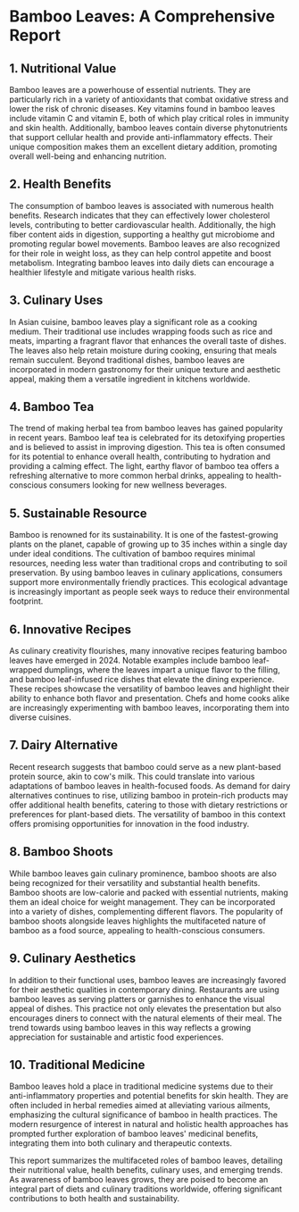 # Bamboo Leaves: A Comprehensive Report 

## 1. Nutritional Value
Bamboo leaves are a powerhouse of essential nutrients. They are particularly rich in a variety of antioxidants that combat oxidative stress and lower the risk of chronic diseases. Key vitamins found in bamboo leaves include vitamin C and vitamin E, both of which play critical roles in immunity and skin health. Additionally, bamboo leaves contain diverse phytonutrients that support cellular health and provide anti-inflammatory effects. Their unique composition makes them an excellent dietary addition, promoting overall well-being and enhancing nutrition.

## 2. Health Benefits
The consumption of bamboo leaves is associated with numerous health benefits. Research indicates that they can effectively lower cholesterol levels, contributing to better cardiovascular health. Additionally, the high fiber content aids in digestion, supporting a healthy gut microbiome and promoting regular bowel movements. Bamboo leaves are also recognized for their role in weight loss, as they can help control appetite and boost metabolism. Integrating bamboo leaves into daily diets can encourage a healthier lifestyle and mitigate various health risks.

## 3. Culinary Uses
In Asian cuisine, bamboo leaves play a significant role as a cooking medium. Their traditional use includes wrapping foods such as rice and meats, imparting a fragrant flavor that enhances the overall taste of dishes. The leaves also help retain moisture during cooking, ensuring that meals remain succulent. Beyond traditional dishes, bamboo leaves are incorporated in modern gastronomy for their unique texture and aesthetic appeal, making them a versatile ingredient in kitchens worldwide.

## 4. Bamboo Tea
The trend of making herbal tea from bamboo leaves has gained popularity in recent years. Bamboo leaf tea is celebrated for its detoxifying properties and is believed to assist in improving digestion. This tea is often consumed for its potential to enhance overall health, contributing to hydration and providing a calming effect. The light, earthy flavor of bamboo tea offers a refreshing alternative to more common herbal drinks, appealing to health-conscious consumers looking for new wellness beverages.

## 5. Sustainable Resource
Bamboo is renowned for its sustainability. It is one of the fastest-growing plants on the planet, capable of growing up to 35 inches within a single day under ideal conditions. The cultivation of bamboo requires minimal resources, needing less water than traditional crops and contributing to soil preservation. By using bamboo leaves in culinary applications, consumers support more environmentally friendly practices. This ecological advantage is increasingly important as people seek ways to reduce their environmental footprint.

## 6. Innovative Recipes
As culinary creativity flourishes, many innovative recipes featuring bamboo leaves have emerged in 2024. Notable examples include bamboo leaf-wrapped dumplings, where the leaves impart a unique flavor to the filling, and bamboo leaf-infused rice dishes that elevate the dining experience. These recipes showcase the versatility of bamboo leaves and highlight their ability to enhance both flavor and presentation. Chefs and home cooks alike are increasingly experimenting with bamboo leaves, incorporating them into diverse cuisines.

## 7. Dairy Alternative
Recent research suggests that bamboo could serve as a new plant-based protein source, akin to cow's milk. This could translate into various adaptations of bamboo leaves in health-focused foods. As demand for dairy alternatives continues to rise, utilizing bamboo in protein-rich products may offer additional health benefits, catering to those with dietary restrictions or preferences for plant-based diets. The versatility of bamboo in this context offers promising opportunities for innovation in the food industry.

## 8. Bamboo Shoots
While bamboo leaves gain culinary prominence, bamboo shoots are also being recognized for their versatility and substantial health benefits. Bamboo shoots are low-calorie and packed with essential nutrients, making them an ideal choice for weight management. They can be incorporated into a variety of dishes, complementing different flavors. The popularity of bamboo shoots alongside leaves highlights the multifaceted nature of bamboo as a food source, appealing to health-conscious consumers.

## 9. Culinary Aesthetics
In addition to their functional uses, bamboo leaves are increasingly favored for their aesthetic qualities in contemporary dining. Restaurants are using bamboo leaves as serving platters or garnishes to enhance the visual appeal of dishes. This practice not only elevates the presentation but also encourages diners to connect with the natural elements of their meal. The trend towards using bamboo leaves in this way reflects a growing appreciation for sustainable and artistic food experiences.

## 10. Traditional Medicine
Bamboo leaves hold a place in traditional medicine systems due to their anti-inflammatory properties and potential benefits for skin health. They are often included in herbal remedies aimed at alleviating various ailments, emphasizing the cultural significance of bamboo in health practices. The modern resurgence of interest in natural and holistic health approaches has prompted further exploration of bamboo leaves' medicinal benefits, integrating them into both culinary and therapeutic contexts.

This report summarizes the multifaceted roles of bamboo leaves, detailing their nutritional value, health benefits, culinary uses, and emerging trends. As awareness of bamboo leaves grows, they are poised to become an integral part of diets and culinary traditions worldwide, offering significant contributions to both health and sustainability.